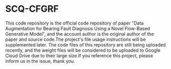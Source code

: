 # SCQ-CFGRF
This code repository is the official code repository of paper "Data Augmentation for Bearing Fault Diagnosis Using a Novel Flow-Based Generative Model", and the account author is the original author of the paper and source code.The project's file usage instructions will be supplemented later.
The code files of this repository are still being uploaded recently, and the weight files will be considered to be uploaded to Google Cloud Drive due to their large size.If you reference this project, please inform us in the issue, thank you.
